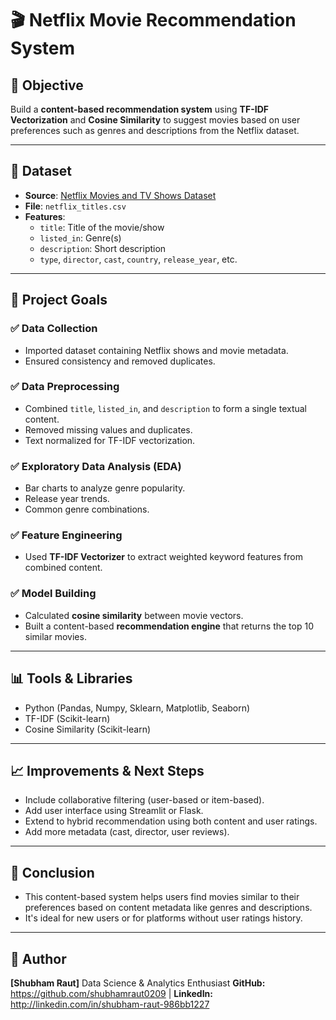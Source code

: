 
# 🎬 Netflix Movie Recommendation System

## 📌 Objective

Build a **content-based recommendation system** using **TF-IDF Vectorization** and **Cosine Similarity** to suggest movies based on user preferences such as genres and descriptions from the Netflix dataset.

---

## 📂 Dataset

- **Source**: [Netflix Movies and TV Shows Dataset](https://www.kaggle.com/datasets/shivamb/netflix-shows)
- **File**: `netflix_titles.csv`
- **Features**:
  - `title`: Title of the movie/show
  - `listed_in`: Genre(s)
  - `description`: Short description
  - `type`, `director`, `cast`, `country`, `release_year`, etc.

---

## 🎯 Project Goals

### ✅ Data Collection
- Imported dataset containing Netflix shows and movie metadata.
- Ensured consistency and removed duplicates.

### ✅ Data Preprocessing
- Combined `title`, `listed_in`, and `description` to form a single textual content.
- Removed missing values and duplicates.
- Text normalized for TF-IDF vectorization.

### ✅ Exploratory Data Analysis (EDA)
- Bar charts to analyze genre popularity.
- Release year trends.
- Common genre combinations.

### ✅ Feature Engineering
- Used **TF-IDF Vectorizer** to extract weighted keyword features from combined content.

### ✅ Model Building
- Calculated **cosine similarity** between movie vectors.
- Built a content-based **recommendation engine** that returns the top 10 similar movies.

---

## 📊 Tools & Libraries
- Python (Pandas, Numpy, Sklearn, Matplotlib, Seaborn)
- TF-IDF (Scikit-learn)
- Cosine Similarity (Scikit-learn)
  
---

## 📈 Improvements & Next Steps
- Include collaborative filtering (user-based or item-based).
- Add user interface using Streamlit or Flask.
- Extend to hybrid recommendation using both content and user ratings.
- Add more metadata (cast, director, user reviews).

---

## 📝 Conclusion
- This content-based system helps users find movies similar to their preferences based on content metadata like genres and descriptions.
-  It's ideal for new users or for platforms without user ratings history.

---

## 📌 Author
**[Shubham Raut]**
Data Science & Analytics Enthusiast
**GitHub:** https://github.com/shubhamraut0209 | **LinkedIn:** http://linkedin.com/in/shubham-raut-986bb1227
